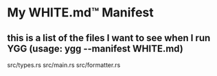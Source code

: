 # My WHITE.md™ Manifest
## this is a list of the files I want to see when I run YGG (usage: ygg --manifest WHITE.md)

src/types.rs
src/main.rs
src/formatter.rs